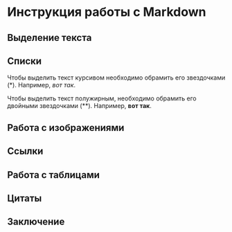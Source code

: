 # Инструкция работы с Markdown

## Выделение текста

## Списки

Чтобы выделить текст курсивом необходимо обрамить его звездочками (*). Например, *вот так*.

Чтобы выделить текст полужирным, необходимо обрамить его двойными звездочками (**). Например, **вот так**.

## Работа с изображениями

## Ссылки

## Работа с таблицами

## Цитаты

## Заключение